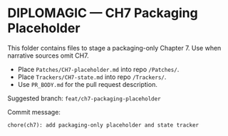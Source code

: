 # DIPLOMAGIC — CH7 Packaging Placeholder

This folder contains files to stage a packaging-only Chapter 7. Use when narrative sources omit CH7.

- Place `Patches/CH7-placeholder.md` into repo `/Patches/`.
- Place `Trackers/CH7-state.md` into repo `/Trackers/`.
- Use `PR_BODY.md` for the pull request description.

Suggested branch: `feat/ch7-packaging-placeholder`

Commit message:
```
chore(ch7): add packaging-only placeholder and state tracker
```
